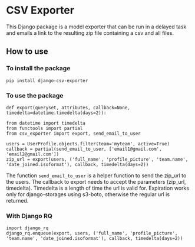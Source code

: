 # CSV Exporter

This Django package is a model exporter that can be run in a delayed task and emails a link to the resulting zip file containing a csv and all files.

## How to use

### To install the package

```
pip install django-csv-exporter
```

### To use the package

```
def export(queryset, attributes, callback=None, timedelta=datetime.timedelta(days=2)):
```

```
from datetime import timedelta
from functools import partial
from csv_exporter import export, send_email_to_user

users = UserProfile.objects.filter(team='myteam', active=True)
callback = partial(send_email_to_user, ['email1@gmail.com', 'email2@gmail.com'])
zip_url = export(users, ('full_name', 'profile_picture', 'team.name', 'date_joined.isoformat'), callback, timedelta(days=2))
```

The function `send_email_to_user` is a helper function to send the zip_url to the users. The callback to export needs to accept the parameters (zip_url, timedelta). Timedelta is a length of time the url is valid for. Expiration works only for django-storages using s3-boto, otherwise the regular url is returned.

### With Django RQ

```
import django_rq
django_rq.enqueue(export, users, ('full_name', 'profile_picture', 'team.name', 'date_joined.isoformat'), callback, timedelta(days=2))
```
